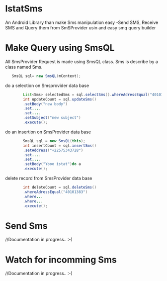 # IstatSms
An Android Library than make Sms manipulation easy
-Send SMS, Receive SMS and Query them from SmSProvider usin and easy smq query builder



# Make Query using SmsQL
All SmsProvider Request is made using SmsQL class. Sms is describe by a class named Sms.

 ```java
    SmsQL sql= new SmsQL(mContext);
 ```
  
do a selection on Smsprovider data base   
```java
        List<Sms> selectedSms = sql.selectSms().whereAdressEqual("40101383").execute();
        int updateCount = sql.updateSms()
        .setBody("new body")
        .set....
        .set....
        .setSubject("new subject")
        .execute();
 ``` 

do an insertion on SmsProvider data base
```java
        SmsQL sql = new SmsQL(this);
        int insertCount = sql.insertSms()
        .setAddress("+22575343728")
        .set....
        .set....
        .setBody("Yooo istat")do a
        .execute();
```
delete record from SmsProvider data base
 
```java
        int deleteCount = sql.deleteSms()
        .whereAdressEqual("40101383")
        .where...
        .where...
        .execute();
```

# Send Sms

//Documentation in progress.. :-)

# Watch for incomming Sms

//Documentation in progress.. :-)

